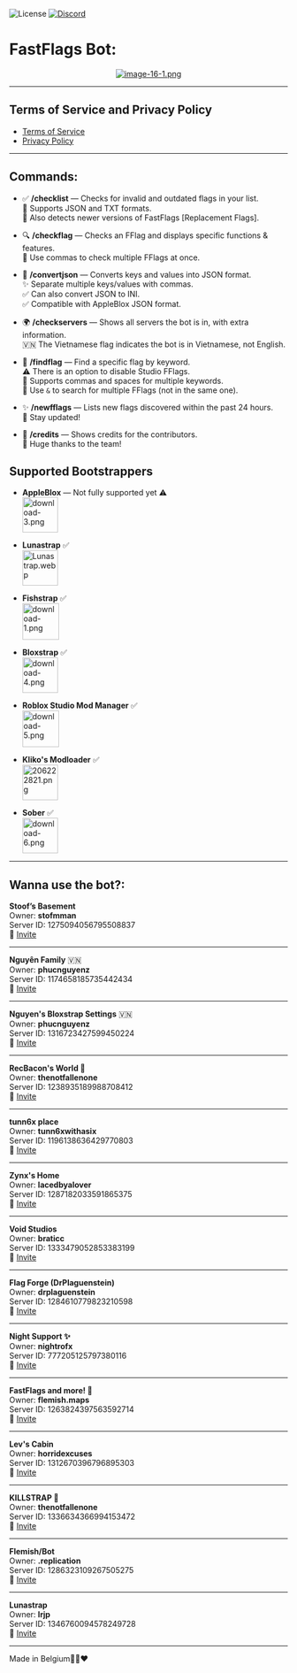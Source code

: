 ![License](https://img.shields.io/badge/License-ARR-blue?style=plastic&labelColor=white) [![Discord](https://img.shields.io/discord/1286323109267505275?style=plastic&logo=discord&label=Discord&labelColor=white&color=blue)](https://discord.gg/xF2u8hvPA5)

# FastFlags Bot:

<p align="center">
  <a href="https://postimg.cc/LhP8Qmfj">
    <img src="https://i.postimg.cc/8kKf55zX/image-16-1.png" alt="image-16-1.png">
  </a>
</p>

---

## Terms of Service and Privacy Policy

- [Terms of Service](https://github.com/Fast-Flags/Terms-of-Service/blob/main/TERMS_OF_SERVICE.md)
- [Privacy Policy](https://github.com/Fast-Flags/FastFlags/blob/main/PRIVACY_POLICY.md)

---

## Commands:

- ✅ **/checklist** — Checks for invalid and outdated flags in your list.  
  📄 Supports JSON and TXT formats.  
  🔄 Also detects newer versions of FastFlags [Replacement Flags].

- 🔍 **/checkflag** — Checks an FFlag and displays specific functions & features.  
  📝 Use commas to check multiple FFlags at once.

- 🔄 **/convertjson** — Converts keys and values into JSON format.  
  ✨ Separate multiple keys/values with commas.  
  ✅ Can also convert JSON to INI.  
  ✅ Compatible with AppleBlox JSON format.

- 🌍 **/checkservers** — Shows all servers the bot is in, with extra information.  
  🇻🇳 The Vietnamese flag indicates the bot is in Vietnamese, not English.

- 🔎 **/findflag** — Find a specific flag by keyword.  
  ⚠️ There is an option to disable Studio FFlags.  
  🔢 Supports commas and spaces for multiple keywords.  
  🔗 Use `&` to search for multiple FFlags (not in the same one).

- ✨ **/newfflags** — Lists new flags discovered within the past 24 hours.  
  🔔 Stay updated!

- 👏 **/credits** — Shows credits for the contributors.  
  🙌 Huge thanks to the team!

## Supported Bootstrappers

- **AppleBlox** — Not fully supported yet ⚠️  
  <a href="https://postimg.cc/YGRhrHNd">
    <img src="https://i.postimg.cc/C5TD4MRp/download-3.png" alt="download-3.png" width="64" height="64">
  </a>

- **Lunastrap** ✅  
  <a href="https://postimg.cc/F7D5D6Pj">
    <img src="https://i.postimg.cc/cLNx4yw5/Lunastrap.webp" alt="Lunastrap.webp" width="64" height="64">
  </a>

- **Fishstrap** ✅  
  <a href="https://postimg.cc/62dFRb24">
    <img src="https://i.postimg.cc/xC7QwW95/download-1.png" alt="download-1.png" width="66" height="66">
  </a>

- **Bloxstrap** ✅  
  <a href="https://postimg.cc/jwVGDY5r">
    <img src="https://i.postimg.cc/wv3Hb6Y3/download-4.png" alt="download-4.png" width="64" height="64">
  </a>

- **Roblox Studio Mod Manager** ✅  
  <a href="https://postimg.cc/SnR05G5H">
    <img src="https://i.postimg.cc/pLY2mGBV/download-5.png" alt="download-5.png" width="66" height="66">
  </a>

- **Kliko's Modloader** ✅  
  <a href="https://postimg.cc/3WjHDNmf">
    <img src="https://i.postimg.cc/zD6D6RBN/206222821.png" alt="206222821.png" width="64" height="64">
  </a>

- **Sober** ✅  
  <a href="https://postimg.cc/ppYXxksT">
    <img src="https://i.postimg.cc/28gqQKv4/download-6.png" alt="download-6.png" width="64" height="64">
  </a>
  
---

## Wanna use the bot?:


**__Stoof’s Basement__**  
Owner: **stofmman**  
Server ID: 1275094056795508837  
🔗 [Invite](https://discord.gg/ZgbH3cPCgF)

---

**__Nguyên Family__** 🇻🇳  
Owner: **phucnguyenz**  
Server ID: 1174658185735442434  
🔗 [Invite](https://discord.gg/9FzFAGvK5S)

---

**__Nguyen's Bloxstrap Settings__** 🇻🇳  
Owner: **phucnguyenz**  
Server ID: 1316723427599450224  
🔗 [Invite](https://discord.gg/NsfDXYzEaA)

---

**__RecBacon's World 💫__**  
Owner: **thenotfallenone**  
Server ID: 1238935189988708412  
🔗 [Invite](https://discord.gg/yjBKBAdPFP)

---

**__tunn6x place__**  
Owner: **tunn6xwithasix**  
Server ID: 1196138636429770803  
🔗 [Invite](https://discord.gg/PCaQQk3rER)

---

**__Zynx's Home__**  
Owner: **lacedbyalover**  
Server ID: 1287182033591865375  
🔗 [Invite](https://discord.gg/wq7treQjWM)

---

**__Void Studios__**  
Owner: **braticc**  
Server ID: 1333479052853383199  
🔗 [Invite](https://discord.gg/vp9KdYEmNG)

---

**__Flag Forge (DrPlaguenstein)__**  
Owner: **drplaguenstein**  
Server ID: 1284610779823210598  
🔗 [Invite](https://discord.gg/nC8wYbJKE6)

---

**__Night Support ✨__**  
Owner: **nightrofx**  
Server ID: 777205125797380116  
🔗 [Invite](https://discord.gg/pn6qKcGSTM)

---

**__FastFlags and more! 🔮__**  
Owner: **flemish.maps**  
Server ID: 1263824397563592714  
🔗 [Invite](https://discord.gg/XWz7BEuXG2)

---

**__Lev's Cabin__**  
Owner: **horridexcuses**  
Server ID: 1312670396796895303  
🔗 [Invite](https://discord.gg/f2GR3cJpct)

---

**__KILLSTRAP 🔪__**  
Owner: **thenotfallenone**  
Server ID: 1336634366994153472  
🔗 [Invite](https://discord.gg/e9gsu6YPxP)

---

**__Flemish/Bot__**  
Owner: **.replication**  
Server ID: 1286323109267505275  
🔗 [Invite](https://discord.gg/xF2u8hvPA5)

---

**__Lunastrap__**  
Owner: **lrjp**  
Server ID: 1346760094578249728  
🔗 [Invite](https://discord.gg/gmAKzgyNgg)

---

Made in Belgium🖤💛❤️
